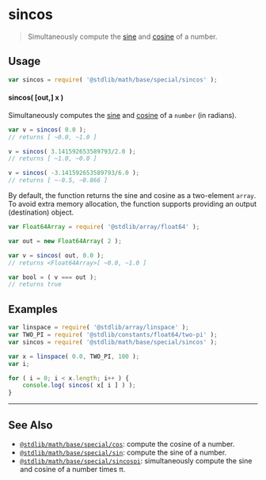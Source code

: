 <!--

@license Apache-2.0

Copyright (c) 2018 The Stdlib Authors.

Licensed under the Apache License, Version 2.0 (the "License");
you may not use this file except in compliance with the License.
You may obtain a copy of the License at

   http://www.apache.org/licenses/LICENSE-2.0

Unless required by applicable law or agreed to in writing, software
distributed under the License is distributed on an "AS IS" BASIS,
WITHOUT WARRANTIES OR CONDITIONS OF ANY KIND, either express or implied.
See the License for the specific language governing permissions and
limitations under the License.

-->

# sincos

> Simultaneously compute the [sine][@stdlib/math/base/special/sin] and [cosine][@stdlib/math/base/special/cos] of a number.

<section class="usage">

## Usage

```javascript
var sincos = require( '@stdlib/math/base/special/sincos' );
```

#### sincos( \[out,] x )

Simultaneously computes the [sine][@stdlib/math/base/special/sin] and [cosine][@stdlib/math/base/special/cos] of a `number` (in radians).

```javascript
var v = sincos( 0.0 );
// returns [ ~0.0, ~1.0 ]

v = sincos( 3.141592653589793/2.0 );
// returns [ ~1.0, ~0.0 ]

v = sincos( -3.141592653589793/6.0 );
// returns [ ~-0.5, ~0.866 ]
```

By default, the function returns the sine and cosine as a two-element `array`. To avoid extra memory allocation, the function supports providing an output (destination) object.

```javascript
var Float64Array = require( '@stdlib/array/float64' );

var out = new Float64Array( 2 );

var v = sincos( out, 0.0 );
// returns <Float64Array>[ ~0.0, ~1.0 ]

var bool = ( v === out );
// returns true
```

</section>

<!-- /.usage -->

<section class="examples">

## Examples

<!-- eslint no-undef: "error" -->

```javascript
var linspace = require( '@stdlib/array/linspace' );
var TWO_PI = require( '@stdlib/constants/float64/two-pi' );
var sincos = require( '@stdlib/math/base/special/sincos' );

var x = linspace( 0.0, TWO_PI, 100 );
var i;

for ( i = 0; i < x.length; i++ ) {
    console.log( sincos( x[ i ] ) );
}
```

</section>

<!-- /.examples -->

<!-- Section for related `stdlib` packages. Do not manually edit this section, as it is automatically populated. -->

<section class="related">

* * *

## See Also

-   <span class="package-name">[`@stdlib/math/base/special/cos`][@stdlib/math/base/special/cos]</span><span class="delimiter">: </span><span class="description">compute the cosine of a number.</span>
-   <span class="package-name">[`@stdlib/math/base/special/sin`][@stdlib/math/base/special/sin]</span><span class="delimiter">: </span><span class="description">compute the sine of a number.</span>
-   <span class="package-name">[`@stdlib/math/base/special/sincospi`][@stdlib/math/base/special/sincospi]</span><span class="delimiter">: </span><span class="description">simultaneously compute the sine and cosine of a number times π.</span>

</section>

<!-- /.related -->

<!-- Section for all links. Make sure to keep an empty line after the `section` element and another before the `/section` close. -->

<section class="links">

<!-- <related-links> -->

[@stdlib/math/base/special/cos]: https://github.com/stdlib-js/math/tree/main/base/special/cos

[@stdlib/math/base/special/sin]: https://github.com/stdlib-js/math/tree/main/base/special/sin

[@stdlib/math/base/special/sincospi]: https://github.com/stdlib-js/math/tree/main/base/special/sincospi

<!-- </related-links> -->

</section>

<!-- /.links -->
